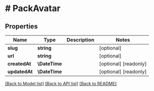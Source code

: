 # # PackAvatar

## Properties

Name | Type | Description | Notes
------------ | ------------- | ------------- | -------------
**slug** | **string** |  | [optional]
**url** | **string** |  | [optional]
**createdAt** | **\DateTime** |  | [optional] [readonly]
**updatedAt** | **\DateTime** |  | [optional] [readonly]

[[Back to Model list]](../../README.md#models) [[Back to API list]](../../README.md#endpoints) [[Back to README]](../../README.md)

